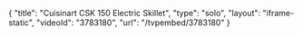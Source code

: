 {
    "title": "Cuisinart CSK 150 Electric Skillet",
    "type": "solo",
    "layout": "iframe-static",
    "videoId": "3783180",
    "url": "\/tvpembed\/3783180"
}